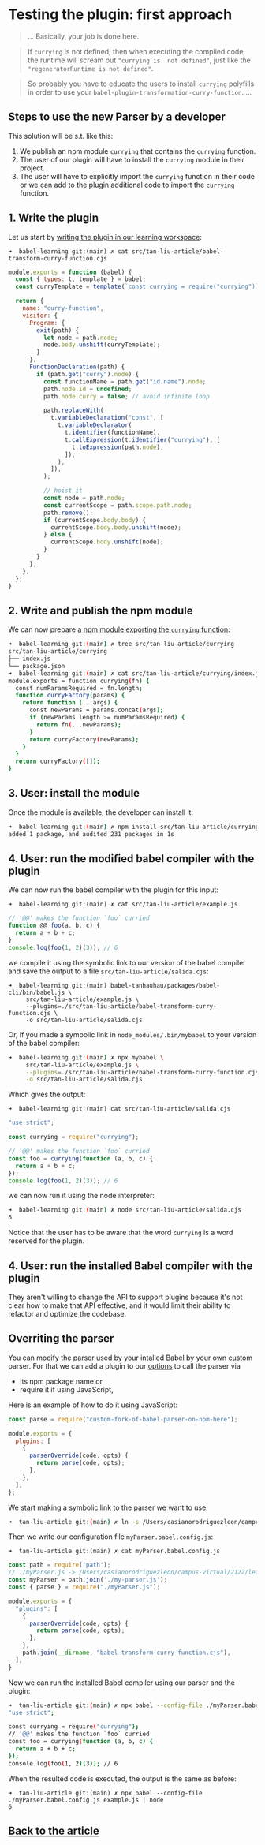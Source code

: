 # Testing the plugin: first approach

> ...
> Basically, your job is done here.

> If `currying` is not defined, then when executing the compiled code, the runtime will scream out `"currying is  not defined"`, just like the `"regeneratorRuntime is not defined"`.

> So probably you have to educate the users to install `currying` polyfills in order to use your `babel-plugin-transformation-curry-function`.
>  ...

## Steps to use the new Parser by a developer

This solution will be s.t. like this:

1. We publish an npm module `currying` that contains the `currying` function.
2. The user of our plugin will have to install the `currying` module in their project.
3. The user will have to explicitly import the `currying` function in their code or we can add to the plugin additional code to import the `currying` function.


## 1. Write the plugin

Let us start by [writing the plugin in our learning workspace](/src/tan-liu-article/babel-transform-curry-function.cjs):

`➜  babel-learning git:(main) ✗ cat src/tan-liu-article/babel-transform-curry-function.cjs`
```js
module.exports = function (babel) {
  const { types: t, template } = babel;
  const curryTemplate = template(`const currying = require("currying")`)();

  return {
    name: "curry-function",
    visitor: {
      Program: {
        exit(path) {
          let node = path.node;
          node.body.unshift(curryTemplate);
        }
      },
      FunctionDeclaration(path) {
        if (path.get("curry").node) { 
          const functionName = path.get("id.name").node;
          path.node.id = undefined;
          path.node.curry = false; // avoid infinite loop

          path.replaceWith(
            t.variableDeclaration("const", [
              t.variableDeclarator(
                t.identifier(functionName),
                t.callExpression(t.identifier("currying"), [ 
                  t.toExpression(path.node),
                ]),
              ), 
            ]),
          );

          // hoist it
          const node = path.node;
          const currentScope = path.scope.path.node;
          path.remove();
          if (currentScope.body.body) {
            currentScope.body.body.unshift(node);
          } else {
            currentScope.body.unshift(node);
          }
        }
      },
    },
  };
}
```

## 2. Write and publish the npm module

We can now prepare [a npm module exporting the `currying` function](/src/tan-liu-article/currying ):

```sh
➜  babel-learning git:(main) ✗ tree src/tan-liu-article/currying 
src/tan-liu-article/currying
├── index.js
└── package.json
➜  babel-learning git:(main) ✗ cat src/tan-liu-article/currying/index.js 
module.exports = function currying(fn) {
  const numParamsRequired = fn.length;
  function curryFactory(params) {
    return function (...args) {
      const newParams = params.concat(args);
      if (newParams.length >= numParamsRequired) {
        return fn(...newParams);
      }
      return curryFactory(newParams);
    }
  }
  return curryFactory([]);
}
```

## 3. User: install the module

Once the module is available, the developer can install it:

```sh
➜  babel-learning git:(main) ✗ npm install src/tan-liu-article/currying
added 1 package, and audited 231 packages in 1s
```

## 4. User: run the modified babel compiler with the plugin

We can now run the babel compiler with the plugin for this input:

`➜  babel-learning git:(main) ✗ cat src/tan-liu-article/example.js`
```js
// '@@' makes the function `foo` curried
function @@ foo(a, b, c) {
  return a + b + c;
}
console.log(foo(1, 2)(3)); // 6
```

we compile it using the symbolic link to our version of the babel compiler and save the output to a file 
`src/tan-liu-article/salida.cjs`:

```
➜  babel-learning git:(main) babel-tanhauhau/packages/babel-cli/bin/babel.js \
     src/tan-liu-article/example.js \
     --plugins=./src/tan-liu-article/babel-transform-curry-function.cjs \ 
     -o src/tan-liu-article/salida.cjs
```

Or, if you made a symbolic link in `node_modules/.bin/mybabel` to your version of the babel compiler:

```sh
➜  babel-learning git:(main) ✗ npx mybabel \   
     src/tan-liu-article/example.js \
     --plugins=./src/tan-liu-article/babel-transform-curry-function.cjs \
     -o src/tan-liu-article/salida.cjs
```

Which gives the output:

`➜  babel-learning git:(main) cat src/tan-liu-article/salida.cjs`
```js
"use strict";

const currying = require("currying");

// '@@' makes the function `foo` curried
const foo = currying(function (a, b, c) {
  return a + b + c;
});
console.log(foo(1, 2)(3)); // 6
```

we can now run it using the node interpreter:

```sh
➜  babel-learning git:(main) ✗ node src/tan-liu-article/salida.cjs
6
```

Notice that the user has to be aware that the word `currying` is a word reserved for the plugin.

## 4. User: run the installed Babel compiler with the plugin

They  aren't willing to change the  API to support plugins
because it's not clear how to make that API effective, and it would limit 
their ability to refactor and optimize the codebase.

## Overriting the parser 

You can modify the parser used by your intalled Babel by your own custom parser.
For that we can add a plugin to our [options](https://babeljs.io/docs/options#plugins) 
to call the parser via 

- its npm package name or 
- require it if using JavaScript,

Here is an example of how to do it using JavaScript:

```js
const parse = require("custom-fork-of-babel-parser-on-npm-here");

module.exports = {
  plugins: [
    {
      parserOverride(code, opts) {
        return parse(code, opts);
      },
    },
  ],
};
```
We start making a symbolic link to the parser we want to use:

```sh
➜  tan-liu-article git:(main) ✗ ln -s /Users/casianorodriguezleon/campus-virtual/2122/learning/compiler-learning/babel-tanhauhau/packages/babel-parser/lib/index.js my-parser.js
```

Then we write our configuration file `myParser.babel.config.js`:

`➜  tan-liu-article git:(main) ✗ cat myParser.babel.config.js`
```js
const path = require('path');
// ./myParser.js -> /Users/casianorodriguezleon/campus-virtual/2122/learning/compiler-learning/babel-tanhauhau/packages/babel-parser/lib/index.js
const myParser = path.join('./my-parser.js');
const { parse } = require("./myParser.js");

module.exports = {
  "plugins": [
    {
      parserOverride(code, opts) {
        return parse(code, opts);
      },
    },
    path.join(__dirname, "babel-transform-curry-function.cjs"),
  ],
}
```

Now we can run the installed Babel compiler using our parser and the plugin:

```sh
➜  tan-liu-article git:(main) ✗ npx babel --config-file ./myParser.babel.config.js example.js
"use strict";

const currying = require("currying");
// '@@' makes the function `foo` curried
const foo = currying(function (a, b, c) {
  return a + b + c;
});
console.log(foo(1, 2)(3)); // 6
```
When the resulted code is executed, the output is the same as before:
```
➜  tan-liu-article git:(main) ✗ npx babel --config-file ./myParser.babel.config.js example.js | node
6
```

## [Back to the article](/doc/tan-liu-article.md#testing-the-plugin-first-approach)